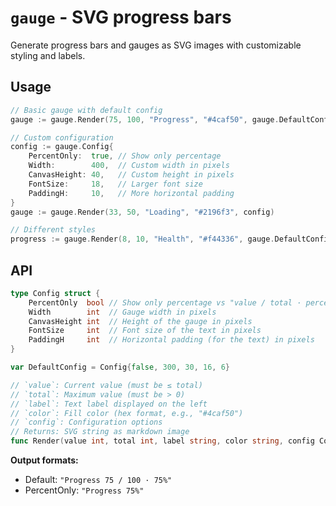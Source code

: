 # `gauge` - SVG progress bars

Generate progress bars and gauges as SVG images with customizable styling and labels.

## Usage

```go
// Basic gauge with default config
gauge := gauge.Render(75, 100, "Progress", "#4caf50", gauge.DefaultConfig)

// Custom configuration
config := gauge.Config{
    PercentOnly:  true, // Show only percentage
    Width:        400,  // Custom width in pixels
    CanvasHeight: 40,   // Custom height in pixels
    FontSize:     18,   // Larger font size
    PaddingH:     10,   // More horizontal padding
}
gauge := gauge.Render(33, 50, "Loading", "#2196f3", config)

// Different styles
progress := gauge.Render(8, 10, "Health", "#f44336", gauge.DefaultConfig)
```

## API

```go
type Config struct {
    PercentOnly  bool // Show only percentage vs "value / total · percentage"
    Width        int  // Gauge width in pixels
    CanvasHeight int  // Height of the gauge in pixels
    FontSize     int  // Font size of the text in pixels
    PaddingH     int  // Horizontal padding (for the text) in pixels
}

var DefaultConfig = Config{false, 300, 30, 16, 6}

// `value`: Current value (must be ≤ total)
// `total`: Maximum value (must be > 0)
// `label`: Text label displayed on the left
// `color`: Fill color (hex format, e.g., "#4caf50")
// `config`: Configuration options
// Returns: SVG string as markdown image
func Render(value int, total int, label string, color string, config Config) string
```

**Output formats:**
- Default: `"Progress 75 / 100 · 75%"`
- PercentOnly: `"Progress 75%"`
